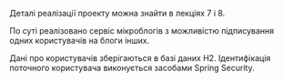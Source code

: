 Деталі реалізації проекту можна знайти в лекціях 7 і 8.

По суті реалізовано сервіс мікроблогів з можливістю підписування одних користувачів на блоги інших. 

Дані про користувачів зберігаються в базі даних H2. 
Ідентифікація поточного користувача виконується засобами Spring Security.




